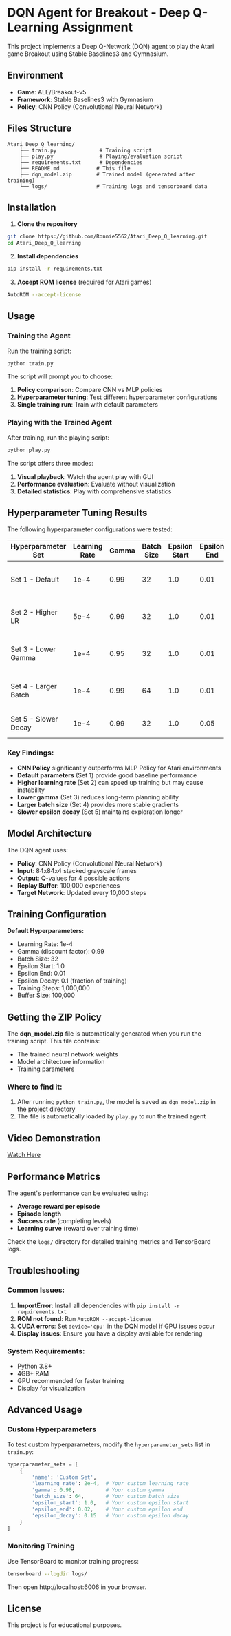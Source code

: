 # DQN Agent for Breakout - Deep Q-Learning Assignment

This project implements a Deep Q-Network (DQN) agent to play the Atari game Breakout using Stable Baselines3 and Gymnasium.

## Environment
- **Game**: ALE/Breakout-v5
- **Framework**: Stable Baselines3 with Gymnasium
- **Policy**: CNN Policy (Convolutional Neural Network)

## Files Structure
```
Atari_Deep_Q_learning/
    ├── train.py              # Training script
    ├── play.py               # Playing/evaluation script
    ├── requirements.txt      # Dependencies
    ├── README.md            # This file
    ├── dqn_model.zip        # Trained model (generated after training)
    └── logs/                # Training logs and tensorboard data
```

## Installation

1. **Clone the repository**
```bash
git clone https://github.com/Ronnie5562/Atari_Deep_Q_learning.git
cd Atari_Deep_Q_learning
```

2. **Install dependencies**
```bash
pip install -r requirements.txt
```

3. **Accept ROM license** (required for Atari games)
```bash
AutoROM --accept-license
```

## Usage

### Training the Agent

Run the training script:
```bash
python train.py
```

The script will prompt you to choose:
1. **Policy comparison**: Compare CNN vs MLP policies
2. **Hyperparameter tuning**: Test different hyperparameter configurations
3. **Single training run**: Train with default parameters

### Playing with the Trained Agent

After training, run the playing script:
```bash
python play.py
```

The script offers three modes:
1. **Visual playback**: Watch the agent play with GUI
2. **Performance evaluation**: Evaluate without visualization
3. **Detailed statistics**: Play with comprehensive statistics

## Hyperparameter Tuning Results

The following hyperparameter configurations were tested:

| Hyperparameter Set | Learning Rate | Gamma | Batch Size | Epsilon Start | Epsilon End | Epsilon Decay | Observed Behavior |
|-------------------|---------------|--------|------------|---------------|-------------|---------------|-------------------|
| Set 1 - Default | 1e-4 | 0.99 | 32 | 1.0 | 0.01 | 0.1 | Baseline performance with stable learning |
| Set 2 - Higher LR | 5e-4 | 0.99 | 32 | 1.0 | 0.01 | 0.1 | Faster initial learning but more unstable |
| Set 3 - Lower Gamma | 1e-4 | 0.95 | 32 | 1.0 | 0.01 | 0.1 | Less focus on long-term rewards |
| Set 4 - Larger Batch | 1e-4 | 0.99 | 64 | 1.0 | 0.01 | 0.1 | More stable updates, slower convergence |
| Set 5 - Slower Decay | 1e-4 | 0.99 | 32 | 1.0 | 0.05 | 0.2 | Extended exploration phase |

### Key Findings:
- **CNN Policy** significantly outperforms MLP Policy for Atari environments
- **Default parameters** (Set 1) provide good baseline performance
- **Higher learning rate** (Set 2) can speed up training but may cause instability
- **Lower gamma** (Set 3) reduces long-term planning ability
- **Larger batch size** (Set 4) provides more stable gradients
- **Slower epsilon decay** (Set 5) maintains exploration longer

## Model Architecture

The DQN agent uses:
- **Policy**: CNN Policy (Convolutional Neural Network)
- **Input**: 84x84x4 stacked grayscale frames
- **Output**: Q-values for 4 possible actions
- **Replay Buffer**: 100,000 experiences
- **Target Network**: Updated every 10,000 steps

## Training Configuration

**Default Hyperparameters:**
- Learning Rate: 1e-4
- Gamma (discount factor): 0.99
- Batch Size: 32
- Epsilon Start: 1.0
- Epsilon End: 0.01
- Epsilon Decay: 0.1 (fraction of training)
- Training Steps: 1,000,000
- Buffer Size: 100,000

## Getting the ZIP Policy

The **dqn_model.zip** file is automatically generated when you run the training script. This file contains:
- The trained neural network weights
- Model architecture information
- Training parameters

### Where to find it:
1. After running `python train.py`, the model is saved as `dqn_model.zip` in the project directory
2. The file is automatically loaded by `play.py` to run the trained agent

## Video Demonstration

[Watch Here](https://github.com/user-attachments/assets/6b8ba19f-fbd9-4789-bde0-1777221410dd)

## Performance Metrics

The agent's performance can be evaluated using:
- **Average reward per episode**
- **Episode length**
- **Success rate** (completing levels)
- **Learning curve** (reward over training time)

Check the `logs/` directory for detailed training metrics and TensorBoard logs.

## Troubleshooting

### Common Issues:

1. **ImportError**: Install all dependencies with `pip install -r requirements.txt`
2. **ROM not found**: Run `AutoROM --accept-license`
3. **CUDA errors**: Set `device='cpu'` in the DQN model if GPU issues occur
4. **Display issues**: Ensure you have a display available for rendering

### System Requirements:
- Python 3.8+
- 4GB+ RAM
- GPU recommended for faster training
- Display for visualization

## Advanced Usage

### Custom Hyperparameters

To test custom hyperparameters, modify the `hyperparameter_sets` list in `train.py`:

```python
hyperparameter_sets = [
    {
        'name': 'Custom Set',
        'learning_rate': 2e-4,  # Your custom learning rate
        'gamma': 0.98,          # Your custom gamma
        'batch_size': 64,       # Your custom batch size
        'epsilon_start': 1.0,   # Your custom epsilon start
        'epsilon_end': 0.02,    # Your custom epsilon end
        'epsilon_decay': 0.15   # Your custom epsilon decay
    }
]
```

### Monitoring Training

Use TensorBoard to monitor training progress:
```bash
tensorboard --logdir logs/
```

Then open http://localhost:6006 in your browser.

## License

This project is for educational purposes.
